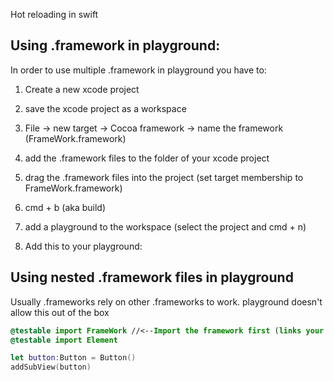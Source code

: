 Hot reloading in swift <!--more--> 

## Using .framework in playground:


In order to use multiple .framework in playground you have to: 

1. Create a new xcode project

2. save the xcode project as a workspace

3. File -> new target -> Cocoa framework -> name the framework (FrameWork.framework)

4. add the .framework files to the folder of your xcode project

5. drag the .framework files into the project (set target membership to FrameWork.framework)

6. cmd + b (aka build)

7. add a playground to the workspace (select the project and cmd + n)

8. Add this to your playground: 

## Using nested .framework files in playground

Usually .frameworks rely on other .frameworks to work. playground doesn't allow this out of the box


```swift
@testable import FrameWork //<--Import the framework first (links your external .framework files)
@testable import Element

let button:Button = Button()
addSubView(button)
```

